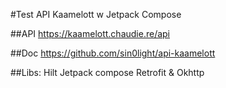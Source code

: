 #Test API Kaamelott w Jetpack Compose

##API
https://kaamelott.chaudie.re/api

##Doc 
https://github.com/sin0light/api-kaamelott


##Libs:
   Hilt
   Jetpack compose
   Retrofit & Okhttp
